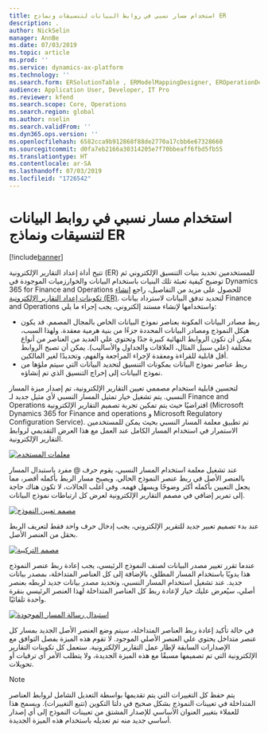 ```yaml
---
title: استخدام مسار نسبي في روابط البيانات لتنسيقات ونماذج ER
description: .
author: NickSelin
manager: AnnBe
ms.date: 07/03/2019
ms.topic: article
ms.prod: ''
ms.service: dynamics-ax-platform
ms.technology: ''
ms.search.form: ERSolutionTable , ERModelMappingDesigner, EROperationDesigner, ERExpressionDesignerFormula
audience: Application User, Developer, IT Pro
ms.reviewer: kfend
ms.search.scope: Core, Operations
ms.search.region: global
ms.author: nselin
ms.search.validFrom: ''
ms.dyn365.ops.version: ''
ms.openlocfilehash: 6582cca9b912868f88de2770a17cbb6e67328660
ms.sourcegitcommit: d0fa7eb2166a30314205e7f70bbeaff6fbd5fb55
ms.translationtype: HT
ms.contentlocale: ar-SA
ms.lasthandoff: 07/03/2019
ms.locfileid: "1726542"
---
```

# <a name="use-a-relative-path-in-data-bindings-of-er-models-and-formats"></a>استخدام مسار نسبي في روابط البيانات لتنسيقات ونماذج ER

[!include[banner](../includes/banner.md)]

تتيح أداة إعداد التقارير الإلكترونية‬ (ER) للمستخدمين تحديد بنيات التنسيق الإلكتروني ثم توضيح كيفية تعبئة تلك البنيات باستخدام البيانات والخوارزميات الموجودة في Dynamics 365 for Finance and Operations للحصول على مزيد من التفاصيل، راجع [إنشاء تكوينات إعداد التقارير الإلكترونية (ER)](electronic-reporting-configuration.md). لتحديد تدفق البيانات لاسترداد بيانات Finance and Operations واستخدامها لإنشاء مستند إلكتروني، يجب إجراء ما يلي:

- ربط مصادر البيانات المكونة بعناصر نموذج البيانات الخاص بالمجال المصمم. قد يكون هيكل النموذج ومصادر البيانات المحددة جزءًا من بنية هرمية معقدة. ولهذا السبب، يمكن أن تكون الروابط النهائية كبيرة جدًا وتحتوي علي العديد من العناصر من أنواع مختلفة (علي سبيل المثال، العلاقات والجداول والأساليب). يمكن أن تصبح الروابط أقل قابلية للقراءة ومعقدة لإجراء المراجعة والفهم، وتحديدًا لغير المالكين. 
- ربط عناصر نموذج البيانات بمكونات التنسيق لتحديد البيانات التي سيتم ملؤها من نموذج البيانات إلى إخراج التنسيق الذي تم إنشاؤه.

لتحسين قابلية استخدام مصممي تعيين التقارير الإلكترونية، تم إصدار ميزة المسار النسبي. يتم تشغيل خيار تمثيل المسار النسبي لأي مثيل جديد لـ Finance and Operations افتراضيًا حيث يتم تمكين تجربة تصميم التقارير الإلكترونية (Microsoft Dynamics 365 for Finance and operations و Microsoft Regulatory Configuration Service). تم تطبيق معلمة المسار النسبي بحيث يمكن للمستخدمين الاستمرار في استخدام المسار الكامل عند العمل مع هذا العرض التقديمي لروابط التقارير الإلكترونية.

[![معلمات المستخدم](./media/relative-path-01.png)](./media/relative-path-01.png)

 
عند تشغيل معلمة استخدام المسار النسبي، يقوم حرف @ مفرد باستبدال المسار بالعنصر الأصل في ربط عنصر النموذج الحالي. ويصبح مسار الربط بأكمله أقصر، مما يجعل التعيين بأكمله أكثر وضوحًا ويسهل فهمه. وفي أغلب الحالات، لا تكون هناك حاجة إلى تمرير إضافي في مصمم التقارير الإلكترونية لعرض كل ارتباطات نموذج البيانات.

[![‬‏‫مصمم تعيين النموذج‬‏‫](./media/relative-path-02.png)](./media/relative-path-02.png)
 
عند بدء تصميم تعبير جديد للتقرير الإلكتروني، يجب إدخال حرف واحد فقط لتعريف الربط بحقل من العنصر الأصل.

[![مصمم التركيبة](./media/relative-path-03.png)](./media/relative-path-03.png)
 
عندما تقرر تغيير مصدر البيانات لصنف النموذج الرئيسي، يجب إعادة ربط عنصر النموذج هذا يدويًا باستخدام المسار المطلق، بالإضافة إلى كل العناصر المتداخلة، بمصدر بيانات جديد. عند تشغيل استخدام المسار النسبي، وتحديد مصدر بيانات جديد لربطه بعنصر أصلي، سيُعرض عليك خيار لإعادة ربط كل العناصر المتداخلة لهذا العنصر الرئيسي بنقرة واحدة تلقائيًا.

[![استبدال رسالة المسار الموجودة](./media/relative-path-04.png)](./media/relative-path-04.png)
 
في حالة تأكيد إعادة ربط العناصر المتداخلة، سيتم وضع العنصر الأصل الجديد بمسار كل عنصر متداخل يحتوي علي العنصر الأصلي الموجود.
لا تقوم هذه الميزة بفصل التوافق مع الإصدارات السابقة لإطار عمل التقارير الإلكترونية. ستعمل كل تكوينات التقارير الإلكترونية التي تم تصميمها مسبقًا مع هذه الميزة الجديدة، ولا يتطلب الأمر أي ترقيات أو تحويلات.

> [!NOTE]
> يتم حفظ كل التغييرات التي يتم تقديمها بواسطة التعديل الشامل لروابط العناصر المتداخلة في تعيينات النموذج بشكل صحيح في دلتا التكوين (تتبع التغييرات). ويسمح هذا للعملاء بتغيير العنوان الأساسي للإصدار المشتق من تعيينات النموذج إلى أي إصدار أساسي جديد منه تم تعديله باستخدام هذه الميزة الجديدة.

